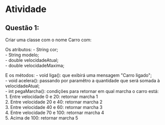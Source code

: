 # Atividade  

## Questão 1:  

Criar uma classe com o nome Carro com:  

Os atributos:
		- String cor;  
		- String modelo;  
		- double velocidadeAtual;  
		- double velocidadeMaxima;  

E os métodos:
	- void liga(): que exibirá uma mensagem "Carro ligado";  
	- void acelera(): passando por paramêtro a quantidade que será somada à velocidadeAtual;  
	- int pegaMarcha(): condições para retornar em qual marcha o carro está:  
	1. Entre velocidade 0 e 20: retornar marcha 1  
	2. Entre velocidade 20 e 40: retornar marcha 2  
	3. Entre velocidade 40 e 60: retornar marcha 3  
	4. Entre velocidade 70 e 100: retornar marcha 4  
	5. Acima de 100: retornar marcha 5